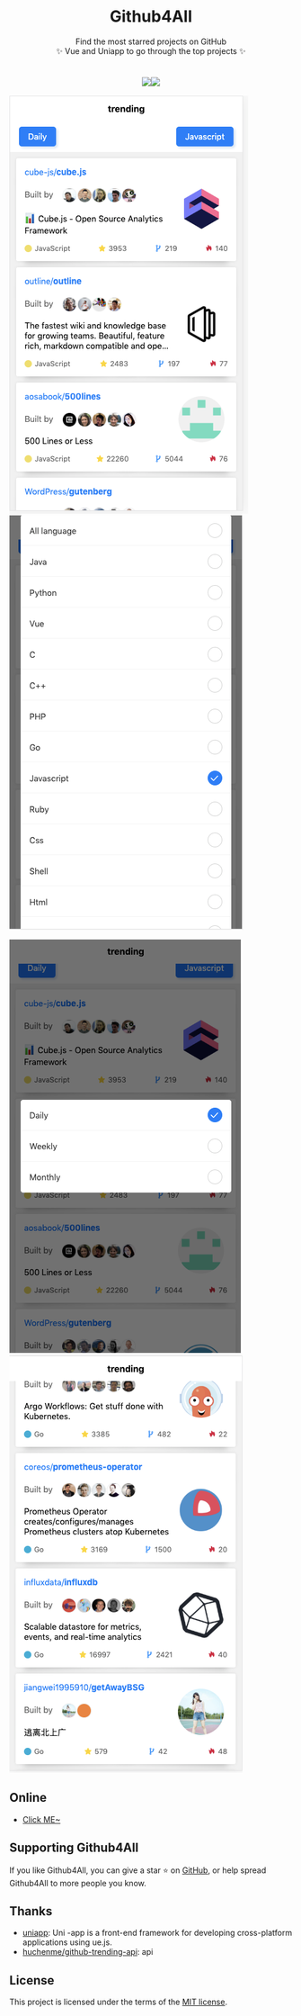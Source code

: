 <h1 align="center">Github4All</h1>

<div align="center">Find the most starred projects on GitHub</div>

<div align="center">✨ Vue and Uniapp to go through the top projects ✨</div>

<br/>

<div align="center" style="margin-top: 20px;"><image src="https://camo.githubusercontent.com/8f697c48adc5026cc6d83dd45e42b9b93ee1803c/68747470733a2f2f696d672e736869656c64732e696f2f62616467652f636f6e747269627574696f6e732d77656c636f6d652d627269676874677265656e2e737667"/><image src="https://camo.githubusercontent.com/3ccf4c50a1576b0dd30b286717451fa56b783512/68747470733a2f2f696d672e736869656c64732e696f2f62616467652f4c6963656e73652d4d49542d79656c6c6f772e737667"/></div>

![index](./static/index.png) ![Language](./static/language.png)  

![Since](./static/since.png) ![Bottom](./static/1.png)


## Online

* [Click ME~](https://www.telami.cn/trending/)


## Supporting Github4All

If you like Github4All, you can give a star ⭐ on [GitHub](https://github.com/telami/github4all), or help spread Github4All to more people you know.

## Thanks

* [uniapp](https://uniapp.dcloud.io/): Uni -app is a front-end framework for developing cross-platform applications using ue.js.
* [huchenme/github-trending-api](https://github.com/huchenme/github-trending-api): api

## License

This project is licensed under the terms of the [MIT license]().